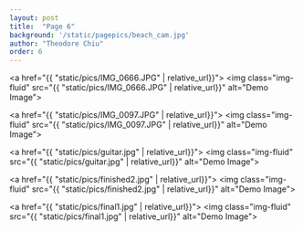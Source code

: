 ```yaml
---
layout: post
title:  "Page 6"
background: '/static/pagepics/beach_cam.jpg'
author: "Theodore Chiu"
order: 6
---
```


<a href="{{ "static/pics/IMG_0666.JPG" | relative_url}}">
	<img class="img-fluid" src="{{ "static/pics/IMG_0666.JPG" | relative_url}}" alt="Demo Image">
</a>

<a href="{{ "static/pics/IMG_0097.JPG" | relative_url}}">
	<img class="img-fluid" src="{{ "static/pics/IMG_0097.JPG" | relative_url}}" alt="Demo Image">
</a>

<a href="{{ "static/pics/guitar.jpg" | relative_url}}">
	<img class="img-fluid" src="{{ "static/pics/guitar.jpg" | relative_url}}" alt="Demo Image">
</a>

<a href="{{ "static/pics/finished2.jpg" | relative_url}}">
	<img class="img-fluid" src="{{ "static/pics/finished2.jpg" | relative_url}}" alt="Demo Image">
</a>

<a href="{{ "static/pics/final1.jpg" | relative_url}}">
	<img class="img-fluid" src="{{ "static/pics/final1.jpg" | relative_url}}" alt="Demo Image">
</a>

